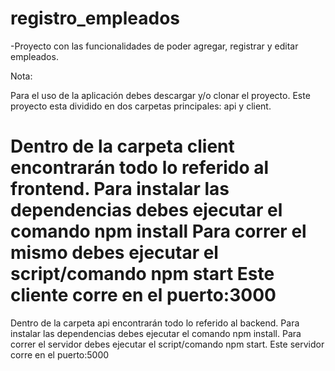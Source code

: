 # registro_empleados

-Proyecto con las funcionalidades de poder agregar, registrar y editar empleados.

Nota:

Para el uso de la aplicación debes descargar y/o clonar el proyecto.
Este proyecto esta dividido en dos carpetas principales: api y client.

Dentro de la carpeta client encontrarán todo lo referido al frontend.
Para instalar las dependencias debes ejecutar el comando npm install
Para correr el mismo debes ejecutar el script/comando npm start
Este cliente corre en el puerto:3000
=======

Dentro de la carpeta api encontrarán todo lo referido al backend.
Para instalar las dependencias debes ejecutar el comando npm install.
Para correr el servidor debes ejecutar el script/comando npm start.
Este servidor corre en el puerto:5000
